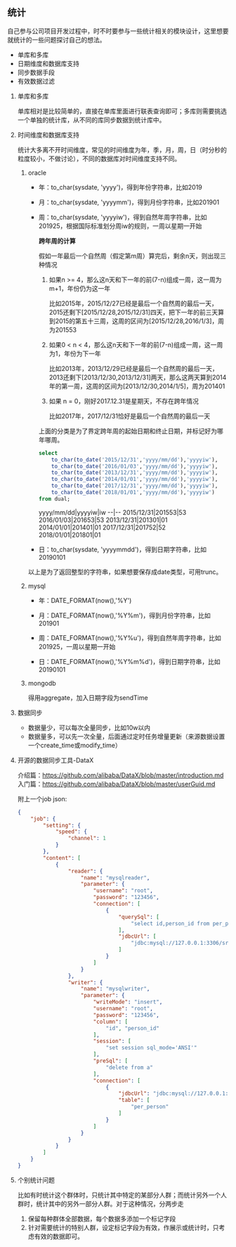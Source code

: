 ## 统计

自己参与公司项目开发过程中，时不时要参与一些统计相关的模块设计，这里想要就统计的一些问题探讨自己的想法。

* 单库和多库
* 日期维度和数据库支持
* 同步数据手段
* 有效数据过滤

1. 单库和多库

    单库相对是比较简单的，直接在单库里面进行联表查询即可；多库则需要挑选一个单独的统计库，从不同的库同步数据到统计库中。

2. 时间维度和数据库支持

    统计大多离不开时间维度，常见的时间维度为年，季，月，周，日（时分秒的粒度较小，不做讨论），不同的数据库对时间维度支持不同。

    1. oracle
        * 年：to_char(sysdate, 'yyyy')，得到年份字符串，比如2019

        * 月：to_char(sysdate, 'yyyymm')，得到月份字符串，比如201901

        * 周：to_char(sysdate, 'yyyyiw')，得到自然年周字符串，比如201925，根据国际标准划分周iw的规则，一周以星期一开始

            **跨年周的计算**

            假如一年最后一个自然周（假定第m周）算完后，剩余n天，则出现三种情况

            1. 如果n >= 4，那么这n天和下一年的前(7-n)组成一周，这一周为m+1，年份仍为这一年

                比如2015年，2015/12/27已经是最后一个自然周的最后一天，2015还剩下[2015/12/28,2015/12/31]四天，把下一年的前三天算到2015的第五十三周，这周的区间为[2015/12/28,2016/1/3]，周为201553

            2. 如果0 < n < 4，那么这n天和下一年的前(7-n)组成一周，这一周为1，年份为下一年

                比如2013年，2013/12/29已经是最后一个自然周的最后一天，2013还剩下[2013/12/30,2013/12/31]两天，那么这两天算到2014年的第一周，这周的区间为[2013/12/30,2014/1/5]，周为201401

            3. 如果 n = 0，刚好2017.12.31是星期天，不存在跨年情况

                比如2017年，2017/12/31恰好是最后一个自然周的最后一天

            上面的分类是为了界定跨年周的起始日期和终止日期，并标记好为哪年哪周。

            ```sql
            select
                to_char(to_date('2015/12/31','yyyy/mm/dd'),'yyyyiw'),
                to_char(to_date('2016/01/03','yyyy/mm/dd'),'yyyyiw'),
                to_char(to_date('2013/12/31','yyyy/mm/dd'),'yyyyiw'),
                to_char(to_date('2014/01/01','yyyy/mm/dd'),'yyyyiw'),
                to_char(to_date('2017/12/31','yyyy/mm/dd'),'yyyyiw'),
                to_char(to_date('2018/01/01','yyyy/mm/dd'),'yyyyiw')
            from dual;
            ```

            yyyy/mm/dd|yyyyiw|iw
            --|--
            2015/12/31|201553|53
            2016/01/03|201653|53
            2013/12/31|201301|01
            2014/01/01|201401|01
            2017/12/31|201752|52
            2018/01/01|201801|01

        * 日：to_char(sysdate, 'yyyymmdd')，得到日期字符串，比如20190101

        以上是为了返回整型的字符串，如果想要保存成date类型，可用trunc。

    2. mysql

        * 年：DATE_FORMAT(now(),'%Y')

        * 月：DATE_FORMAT(now(),'%Y%m')，得到月份字符串，比如201901

        * 周：DATE_FORMAT(now(),'%Y%u')，得到自然年周字符串，比如201925，一周以星期一开始

        * 日：DATE_FORMAT(now(),'%Y%m%d')，得到日期字符串，比如20190101

    3. mongodb

        得用aggregate，加入日期字段为sendTime

3. 数据同步

    * 数据量少，可以每次全量同步，比如10w以内
    * 数据量多，可以先一次全量，后面通过定时任务增量更新（来源数据设置一个create_time或modify_time）
    
4. 开源的数据同步工具-DataX

    介绍篇：https://github.com/alibaba/DataX/blob/master/introduction.md
    入门篇：https://github.com/alibaba/DataX/blob/master/userGuid.md

    附上一个job json:

    ```json
    {
        "job": {
            "setting": {
                "speed": {
                    "channel": 1
                }
            },
            "content": [
                {
                    "reader": {
                        "name": "mysqlreader",
                        "parameter": {
                            "username": "root",
                            "password": "123456",
                            "connection": [
                                {
                                    "querySql": [
                                        "select id,person_id from per_person"
                                    ],
                                    "jdbcUrl": [
                                        "jdbc:mysql://127.0.0.1:3306/srcdb?useUnicode=true&characterEncoding=UTF-8&useSSL=false&allowMultiQueries=true"
                                    ]
                                }
                            ]
                        }
                    },
                    "writer": {
                        "name": "mysqlwriter",
                        "parameter": {
                            "writeMode": "insert",
                            "username": "root",
                            "password": "123456",
                            "column": [
                                "id", "person_id"
                            ],
                            "session": [
                                "set session sql_mode='ANSI'"
                            ],
                            "preSql": [
                                "delete from a"
                            ],
                            "connection": [
                                {
                                    "jdbcUrl": "jdbc:mysql://127.0.0.1:3306/destdb?useUnicode=true&characterEncoding=UTF-8&useSSL=false&allowMultiQueries=true",
                                    "table": [
                                        "per_person"
                                    ]
                                }
                            ]
                        }
                    }
                }
            ]
        }
    }
    ```

5. 个别统计问题

    比如有时统计这个群体时，只统计其中特定的某部分人群；而统计另外一个人群时，统计其中的另外一部分人群。对于这种情况，分两步走

    1. 保留每种群体全部数据，每个数据多添加一个标记字段
    2. 针对需要统计的特别人群，设定标记字段为有效，作展示或统计时，只考虑有效的数据即可。

